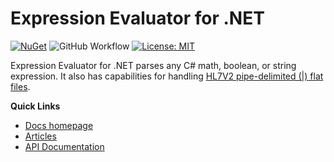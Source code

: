 # Expression Evaluator for .NET

[![NuGet](https://img.shields.io/nuget/v/ExpressionEvaluatorForDotNet.svg)](https://www.nuget.org/packages/ExpressionEvaluatorForDotNet/) ![GitHub Workflow](https://github.com/joemoceri/expression-evaluator-dotnet/actions/workflows/dotnet.yml/badge.svg) [![License: MIT](https://img.shields.io/badge/License-MIT-yellow.svg)](https://opensource.org/licenses/MIT)

Expression Evaluator for .NET parses any C# math, boolean, or string expression. It also has capabilities for handling [HL7V2 pipe-delimited (|) flat files](https://en.wikipedia.org/wiki/Health_Level_Seven_International).

**Quick Links**
- [Docs homepage](https://joemoceri.github.io/expression-evaluator-dotnet/)
- [Articles](https://joemoceri.github.io/expression-evaluator-dotnet/articles/ExpressionEvaluatorforDotNet.html)
- [API Documentation](https://joemoceri.github.io/expression-evaluator-dotnet/api/index.html)
